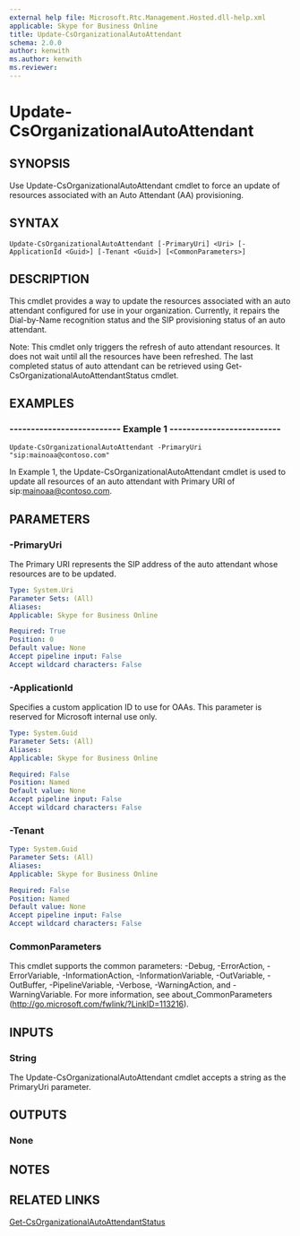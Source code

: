 ```yaml
---
external help file: Microsoft.Rtc.Management.Hosted.dll-help.xml
applicable: Skype for Business Online
title: Update-CsOrganizationalAutoAttendant
schema: 2.0.0
author: kenwith
ms.author: kenwith
ms.reviewer:
---
```


# Update-CsOrganizationalAutoAttendant

## SYNOPSIS
Use Update-CsOrganizationalAutoAttendant cmdlet to force an update of resources associated with an Auto Attendant (AA) provisioning.

## SYNTAX

```
Update-CsOrganizationalAutoAttendant [-PrimaryUri] <Uri> [-ApplicationId <Guid>] [-Tenant <Guid>] [<CommonParameters>]
```

## DESCRIPTION
This cmdlet provides a way to update the resources associated with an auto attendant configured for use in your organization. Currently, it repairs the Dial-by-Name recognition status and the SIP provisioning status of an auto attendant.

Note: This cmdlet only triggers the refresh of auto attendant resources. It does not wait until all the resources have been refreshed. The last completed status of auto attendant can be retrieved using Get-CsOrganizationalAutoAttendantStatus cmdlet.  


## EXAMPLES

### -------------------------- Example 1 --------------------------
```
Update-CsOrganizationalAutoAttendant -PrimaryUri "sip:mainoaa@contoso.com"
```

In Example 1, the Update-CsOrganizationalAutoAttendant cmdlet is used to update all resources of an auto attendant with Primary URI of sip:mainoaa@contoso.com.

## PARAMETERS

### -PrimaryUri
The Primary URI represents the SIP address of the auto attendant whose resources are to be updated.

```yaml
Type: System.Uri
Parameter Sets: (All)
Aliases: 
Applicable: Skype for Business Online

Required: True
Position: 0
Default value: None
Accept pipeline input: False
Accept wildcard characters: False
```

### -ApplicationId
Specifies a custom application ID to use for OAAs. This parameter is reserved for Microsoft internal use only.

```yaml
Type: System.Guid
Parameter Sets: (All)
Aliases: 
Applicable: Skype for Business Online

Required: False
Position: Named
Default value: None
Accept pipeline input: False
Accept wildcard characters: False
```

### -Tenant

```yaml
Type: System.Guid
Parameter Sets: (All)
Aliases: 
Applicable: Skype for Business Online

Required: False
Position: Named
Default value: None
Accept pipeline input: False
Accept wildcard characters: False
```

### CommonParameters
This cmdlet supports the common parameters: -Debug, -ErrorAction, -ErrorVariable, -InformationAction, -InformationVariable, -OutVariable, -OutBuffer, -PipelineVariable, -Verbose, -WarningAction, and -WarningVariable. For more information, see about_CommonParameters (http://go.microsoft.com/fwlink/?LinkID=113216).

## INPUTS

### String
The Update-CsOrganizationalAutoAttendant cmdlet accepts a string as the PrimaryUri parameter.


## OUTPUTS

### None


## NOTES

## RELATED LINKS

[Get-CsOrganizationalAutoAttendantStatus](Get-CsOrganizationalAutoAttendantStatus.md)


